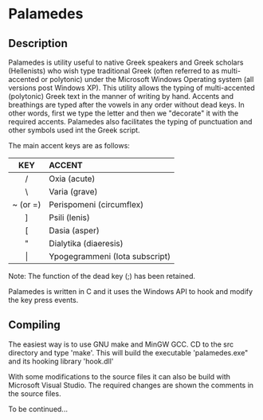 # Palamedes

## Description 

Palamedes is utility  useful to native Greek speakers and Greek scholars
(Hellenists) who wish type traditional Greek (often referred to as
multi-accented or polytonic) under the Microsoft Windows Operating system (all
versions post Windows XP).  This utility  allows the typing of multi-accented
(polytonic) Greek text in the manner of writing by hand. Accents and
breathings are typed after the vowels in any order without dead keys. In other
words, first we type the letter and then we "decorate" it with the required
accents.  Palamedes also facilitates the typing
of punctuation and other symbols used int the Greek script. 

The main accent keys are as follows:

| KEY          |     ACCENT          |
|:------------:|:------------------- |
|/             | Oxia (acute)
|\             | Varia (grave)
|~ (or =)      | Perispomeni (circumflex)
|]             | Psili  (lenis)
|[             | Dasia (asper)
|"             | Dialytika (diaeresis)
|\|            | Ypogegrammeni (Iota subscript)

Note: The function of the dead key (;) has been retained. 

Palamedes is written in C and it uses the Windows API to hook and modify the
key press events.  


## Compiling

The easiest way is to use GNU make and MinGW GCC.  CD to the src directory and
type 'make'.  This will build the executable 'palamedes.exe" and its hooking
library 'hook.dll'

With some modifications to the source files it can also be build with
Microsoft Visual Studio. The required changes are shown the  comments in the
source files. 

To be continued...

